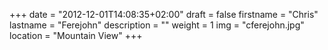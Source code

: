 +++
date = "2012-12-01T14:08:35+02:00"
draft = false
firstname = "Chris"
lastname = "Ferejohn"
description = ""
weight = 1
img = "cferejohn.jpg"
location = "Mountain View"
+++
